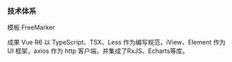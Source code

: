 ### 技术体系


模板 FreeMarker  <br>

成果 Vue  R6 以 TypeScript、TSX、Less 作为编写规范，iView、Element 作为 UI 框架，axios 作为 http 客户端，并集成了RxJS、Echarts等库。 <br>



